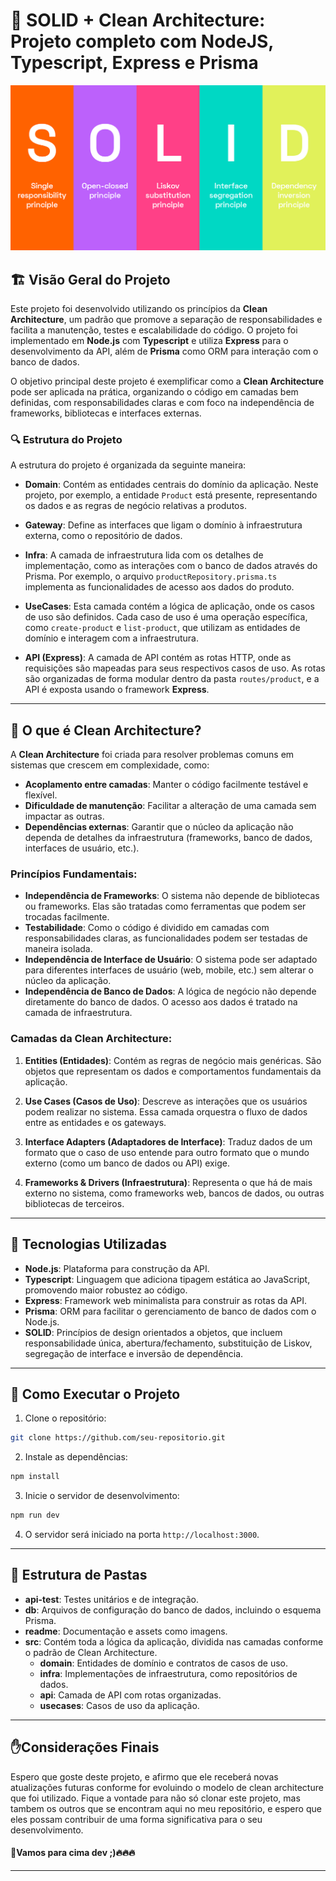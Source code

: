 
# 🚀 SOLID + Clean Architecture: Projeto completo com NodeJS, Typescript, Express e Prisma

![alt text](readme/SOLID.png)

## 🏗️ Visão Geral do Projeto

Este projeto foi desenvolvido utilizando os princípios da **Clean Architecture**, um padrão que promove a separação de responsabilidades e facilita a manutenção, testes e escalabilidade do código. O projeto foi implementado em **Node.js** com **Typescript** e utiliza **Express** para o desenvolvimento da API, além de **Prisma** como ORM para interação com o banco de dados.

O objetivo principal deste projeto é exemplificar como a **Clean Architecture** pode ser aplicada na prática, organizando o código em camadas bem definidas, com responsabilidades claras e com foco na independência de frameworks, bibliotecas e interfaces externas.

### 🔍 Estrutura do Projeto

A estrutura do projeto é organizada da seguinte maneira:

- **Domain**: Contém as entidades centrais do domínio da aplicação. Neste projeto, por exemplo, a entidade `Product` está presente, representando os dados e as regras de negócio relativas a produtos.
  
- **Gateway**: Define as interfaces que ligam o domínio à infraestrutura externa, como o repositório de dados.
  
- **Infra**: A camada de infraestrutura lida com os detalhes de implementação, como as interações com o banco de dados através do Prisma. Por exemplo, o arquivo `productRepository.prisma.ts` implementa as funcionalidades de acesso aos dados do produto.

- **UseCases**: Esta camada contém a lógica de aplicação, onde os casos de uso são definidos. Cada caso de uso é uma operação específica, como `create-product` e `list-product`, que utilizam as entidades de domínio e interagem com a infraestrutura.

- **API (Express)**: A camada de API contém as rotas HTTP, onde as requisições são mapeadas para seus respectivos casos de uso. As rotas são organizadas de forma modular dentro da pasta `routes/product`, e a API é exposta usando o framework **Express**.

---

## 🧱 O que é Clean Architecture?

A **Clean Architecture** foi criada para resolver problemas comuns em sistemas que crescem em complexidade, como:

- **Acoplamento entre camadas**: Manter o código facilmente testável e flexível.
- **Dificuldade de manutenção**: Facilitar a alteração de uma camada sem impactar as outras.
- **Dependências externas**: Garantir que o núcleo da aplicação não dependa de detalhes da infraestrutura (frameworks, banco de dados, interfaces de usuário, etc.).

### Princípios Fundamentais:

- **Independência de Frameworks**: O sistema não depende de bibliotecas ou frameworks. Elas são tratadas como ferramentas que podem ser trocadas facilmente.
- **Testabilidade**: Como o código é dividido em camadas com responsabilidades claras, as funcionalidades podem ser testadas de maneira isolada.
- **Independência de Interface de Usuário**: O sistema pode ser adaptado para diferentes interfaces de usuário (web, mobile, etc.) sem alterar o núcleo da aplicação.
- **Independência de Banco de Dados**: A lógica de negócio não depende diretamente do banco de dados. O acesso aos dados é tratado na camada de infraestrutura.

### Camadas da Clean Architecture:

1. **Entities (Entidades)**: Contém as regras de negócio mais genéricas. São objetos que representam os dados e comportamentos fundamentais da aplicação.
   
2. **Use Cases (Casos de Uso)**: Descreve as interações que os usuários podem realizar no sistema. Essa camada orquestra o fluxo de dados entre as entidades e os gateways.

3. **Interface Adapters (Adaptadores de Interface)**: Traduz dados de um formato que o caso de uso entende para outro formato que o mundo externo (como um banco de dados ou API) exige.

4. **Frameworks & Drivers (Infraestrutura)**: Representa o que há de mais externo no sistema, como frameworks web, bancos de dados, ou outras bibliotecas de terceiros.

---

## 🔧 Tecnologias Utilizadas

- **Node.js**: Plataforma para construção da API.
- **Typescript**: Linguagem que adiciona tipagem estática ao JavaScript, promovendo maior robustez ao código.
- **Express**: Framework web minimalista para construir as rotas da API.
- **Prisma**: ORM para facilitar o gerenciamento de banco de dados com o Node.js.
- **SOLID**: Princípios de design orientados a objetos, que incluem responsabilidade única, abertura/fechamento, substituição de Liskov, segregação de interface e inversão de dependência.

---

## 🚀 Como Executar o Projeto

1. Clone o repositório:

```bash
git clone https://github.com/seu-repositorio.git
```

2. Instale as dependências:

```bash
npm install
```

3. Inicie o servidor de desenvolvimento:

```bash
npm run dev
```

4. O servidor será iniciado na porta `http://localhost:3000`.

---

## 📂 Estrutura de Pastas

- **api-test**: Testes unitários e de integração.
- **db**: Arquivos de configuração do banco de dados, incluindo o esquema Prisma.
- **readme**: Documentação e assets como imagens.
- **src**: Contém toda a lógica da aplicação, dividida nas camadas conforme o padrão de Clean Architecture.
  - **domain**: Entidades de domínio e contratos de casos de uso.
  - **infra**: Implementações de infraestrutura, como repositórios de dados.
  - **api**: Camada de API com rotas organizadas.
  - **usecases**: Casos de uso da aplicação.

---

## ✋Considerações Finais

Espero que goste deste projeto, e afirmo que ele receberá novas atualizações futuras conforme for evoluindo o modelo de clean architecture que foi utilizado. Fique a vontade para não só clonar este projeto, mas tambem os outros que se encontram aqui no meu repositório, e espero que eles possam contribuir de uma forma significativa para o seu desenvolvimento. 

#### 🚀Vamos para cima dev ;)🔥🔥🔥

---
